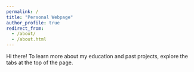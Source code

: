 ```yaml
---
permalink: /
title: "Personal Webpage"
author_profile: true
redirect_from: 
  - /about/
  - /about.html
---
```


Hi there! To learn more about my education and past projects, explore the tabs at the top of the page.